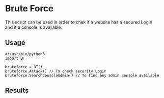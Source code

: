 
# Brute Force

This script can be used in order to chek if a website
has a secured Login and if a console is available.

## Usage
```
#!/usr/bin/python3
import BT

bruteforce = BT()
bruteforce.Attack() // To check security Login
bruteforce.SearchConsoleAdmin() // To find any admin console available

```

## Results
